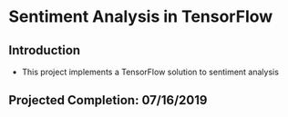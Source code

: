 # Sentiment Analysis in TensorFlow

## Introduction
* This project implements a TensorFlow solution to sentiment analysis

## Projected Completion: 07/16/2019
